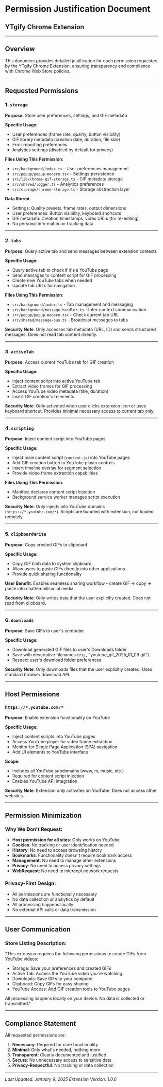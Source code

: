 # Permission Justification Document

## YTgify Chrome Extension

---

## Overview

This document provides detailed justification for each permission requested by the YTgify Chrome Extension, ensuring transparency and compliance with Chrome Web Store policies.

---

## Requested Permissions

### 1. `storage`

**Purpose**: Store user preferences, settings, and GIF metadata

**Specific Usage**:

- User preferences (frame rate, quality, button visibility)
- GIF library metadata (creation date, duration, file size)
- Error reporting preferences
- Analytics settings (disabled by default for privacy)

**Files Using This Permission**:

- `src/background/index.ts` - User preferences management
- `src/popup/popup-modern.tsx` - Settings persistence
- `src/lib/chrome-gif-storage.ts` - GIF metadata storage
- `src/shared/logger.ts` - Analytics preferences
- `src/storage/chrome-storage.ts` - Storage abstraction layer

**Data Stored**:

- Settings: Quality presets, frame rates, output dimensions
- User preferences: Button visibility, keyboard shortcuts
- GIF metadata: Creation timestamps, video URLs (for re-editing)
- No personal information or tracking data

---

### 2. `tabs`

**Purpose**: Query active tab and send messages between extension contexts

**Specific Usage**:

- Query active tab to check if it's a YouTube page
- Send messages to content script for GIF processing
- Create new YouTube tabs when needed
- Update tab URLs for navigation

**Files Using This Permission**:

- `src/background/index.ts` - Tab management and messaging
- `src/background/message-handler.ts` - Inter-context communication
- `src/popup/popup-modern.tsx` - Check current tab URL
- `src/shared/message-bus.ts` - Broadcast messages to tabs

**Security Note**: Only accesses tab metadata (URL, ID) and sends structured messages. Does not read tab content directly.

---

### 3. `activeTab`

**Purpose**: Access current YouTube tab for GIF creation

**Specific Usage**:

- Inject content script into active YouTube tab
- Extract video frames for GIF processing
- Access YouTube video metadata (title, duration)
- Insert GIF creation UI elements

**Security Note**: Only activated when user clicks extension icon or uses keyboard shortcut. Provides minimal necessary access to current tab only.

---

### 4. `scripting`

**Purpose**: Inject content script into YouTube pages

**Specific Usage**:

- Inject main content script (`content.js`) into YouTube pages
- Add GIF creation button to YouTube player controls
- Insert timeline overlay for segment selection
- Provide video frame extraction capabilities

**Files Using This Permission**:

- Manifest declares content script injection
- Background service worker manages script execution

**Security Note**: Only injects into YouTube domains (`https://*.youtube.com/*`). Scripts are bundled with extension, not loaded remotely.

---

### 5. `clipboardWrite`

**Purpose**: Copy created GIFs to clipboard

**Specific Usage**:

- Copy GIF blob data to system clipboard
- Allow users to paste GIFs directly into other applications
- Provide quick sharing functionality

**User Benefit**: Enables seamless sharing workflow - create GIF → copy → paste into chat/email/social media.

**Security Note**: Only writes data that the user explicitly created. Does not read from clipboard.

---

### 6. `downloads`

**Purpose**: Save GIFs to user's computer

**Specific Usage**:

- Download generated GIF files to user's Downloads folder
- Save with descriptive filenames (e.g., "youtube_gif_2025_01_09.gif")
- Respect user's download folder preferences

**Security Note**: Only downloads files that the user explicitly created. Uses standard browser download API.

---

## Host Permissions

### `https://*.youtube.com/*`

**Purpose**: Enable extension functionality on YouTube

**Specific Usage**:

- Inject content scripts into YouTube pages
- Access YouTube player for video frame extraction
- Monitor for Single Page Application (SPA) navigation
- Add UI elements to YouTube interface

**Scope**:

- Includes all YouTube subdomains (www, m, music, etc.)
- Required for content script injection
- Enables YouTube API integration

**Security Note**: Extension only activates on YouTube. Does not access other websites.

---

## Permission Minimization

### Why We Don't Request:

- **Host permission for all sites**: Only works on YouTube
- **Cookies**: No tracking or user identification needed
- **History**: No need to access browsing history
- **Bookmarks**: Functionality doesn't require bookmark access
- **Management**: No need to manage other extensions
- **Privacy**: No need to access privacy settings
- **WebRequest**: No need to intercept network requests

### Privacy-First Design:

- All permissions are functionally necessary
- No data collection or analytics by default
- All processing happens locally
- No external API calls or data transmission

---

## User Communication

### Store Listing Description:

"This extension requires the following permissions to create GIFs from YouTube videos:

- Storage: Save your preferences and created GIFs
- Active Tab: Access the YouTube video you're watching
- Downloads: Save GIFs to your computer
- Clipboard: Copy GIFs for easy sharing
- YouTube Access: Add GIF creation tools to YouTube pages

All processing happens locally on your device. No data is collected or transmitted."

---

## Compliance Statement

All requested permissions are:

1. **Necessary**: Required for core functionality
2. **Minimal**: Only what's needed, nothing more
3. **Transparent**: Clearly documented and justified
4. **Secure**: No unnecessary access to sensitive data
5. **Privacy-Respectful**: No tracking or data collection

---

_Last Updated: January 9, 2025_
_Extension Version: 1.0.0_
